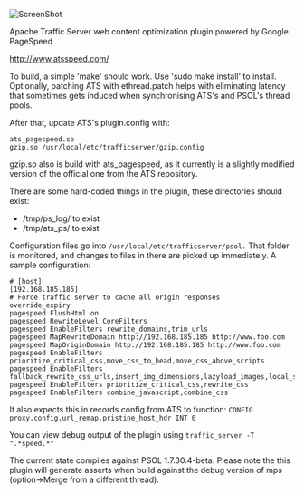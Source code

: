 ![ScreenShot](http://www.atsspeed.com/images/xATSSPEED_logo_plusshout_728x91.png.pagespeed.ic.8mRpu2PXS0.png
)

Apache Traffic Server web content optimization plugin powered by Google PageSpeed

http://www.atsspeed.com/

To build, a simple 'make' should work. Use 'sudo make install' to install.
Optionally, patching ATS with ethread.patch helps with eliminating latency that 
sometimes gets induced when synchronising ATS's and PSOL's thread pools.

After that, update ATS's plugin.config with:
```
ats_pagespeed.so                                                                                 
gzip.so /usr/local/etc/trafficserver/gzip.config  
````
gzip.so also is build with ats_pagespeed, as it currently is a slightly
modified version of the official one from the ATS repository.

There are some hard-coded things in the plugin, these directories should exist:
- /tmp/ps_log/ to exist
- /tmp/ats_ps/ to exist

Configuration files go into `/usr/local/etc/trafficserver/psol.`
That folder is monitored, and changes to files in there are picked
up immediately. A sample configuration:

```
# [host]
[192.168.185.185]
# Force traffic server to cache all origin responses
override_expiry
pagespeed FlushHtml on
pagespeed RewriteLevel CoreFilters
pagespeed EnableFilters rewrite_domains,trim_urls
pagespeed MapRewriteDomain http://192.168.185.185 http://www.foo.com
pagespeed MapOriginDomain http://192.168.185.185 http://www.foo.com
pagespeed EnableFilters prioritize_critical_css,move_css_to_head,move_css_above_scripts
pagespeed EnableFilters fallback_rewrite_css_urls,insert_img_dimensions,lazyload_images,local_storage_cache
pagespeed EnableFilters prioritize_critical_css,rewrite_css
pagespeed EnableFilters combine_javascript,combine_css
```

It also expects this in records.config from ATS to function:
`CONFIG proxy.config.url_remap.pristine_host_hdr INT 0`

You can view debug output of the plugin using `traffic_server -T ".*speed.*"`

The current state compiles against PSOL 1.7.30.4-beta.
Please note the this plugin will generate asserts when build against
the debug version of mps (option->Merge from a different thread).

